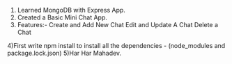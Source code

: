1) Learned MongoDB with Express App.
2) Created a Basic Mini Chat App.
3) Features:-
    Create and Add New Chat
    Edit and Update A Chat
    Delete a Chat
   
4)First write npm install to install all the dependencies - (node_modules and package.lock.json)
5)Har Har Mahadev.
